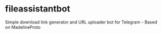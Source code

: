 # fileassistantbot
Simple download link generator and URL uploader bot for Telegram - Based on MadelineProto
